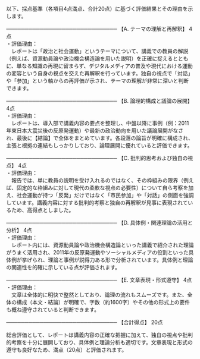 以下、採点基準（各項目4点満点、合計20点）に基づく評価結果とその理由を示します。

──────────────────────────────
【A. テーマの理解と再解釈】 4点  
・評価理由：  
　レポートは「政治と社会運動」というテーマについて、講義での教員の解説（例えば、資源動員論や政治機会構造論を用いた説明）を正確に捉えるとともに、単なる知識の再現に留まらず、デジタルメディアの普及や現代における運動の変容という自身の視点を交えた再解釈を行っています。独自の視点で「対話」や「参加」という軸からの再評価が示され、テーマの理解が非常に深いと判断できます。

──────────────────────────────
【B. 論理的構成と議論の展開】 4点  
・評価理由：  
　レポートは、導入部で講義内容の要点を整理し、中盤以降に事例（例：2011年東日本大震災後の反原発運動）や最新の政治動向を用いた議論展開がなされ、最後に【結論】で全体をまとめています。各段落の論旨が明確に構成され、主張と根拠の連結もしっかりしており、論理展開に優れていると評価できます。

──────────────────────────────
【C. 批判的思考および独自の視点】 4点  
・評価理由：  
　報告では、単に教員の説明を受け入れるのではなく、その枠組みの限界（例えば、固定的な枠組みに対して現代の柔軟な視点の必要性）について自ら考察を加え、社会運動が持つ「反発」だけではなく「市民参加」や「対話」の側面を強調しています。講義内容に対する批判的考察と独自の再解釈が見事に表現されているため、高得点としました。

──────────────────────────────
【D. 具体例・関連理論の活用と分析】 4点  
・評価理由：  
　レポート内には、資源動員論や政治機会構造論といった講義で紹介された理論がうまく活用され、2011年の反原発運動やソーシャルメディアの役割といった具体例が挙げられ、理論と事例が説得力ある形で分析されています。具体例と理論の関連性を的確に示している点が評価されます。

──────────────────────────────
【E. 文章表現・形式遵守】 4点  
・評価理由：  
　文章は全体的に明快で整然としており、論理の流れもスムーズです。また、全体の構成（本文・結論）が明確で、字数（約1600字）やその他の形式上の要件も概ね遵守されていると判断できます。

──────────────────────────────
【合計得点】 20点  

総合評価として、レポートは講義内容の正確な把握に加えて、独自の視点や批判的考察を十分に展開しており、具体例と理論分析も適切です。文章表現と形式の遵守も良好なため、満点（20点）と評価されます。
